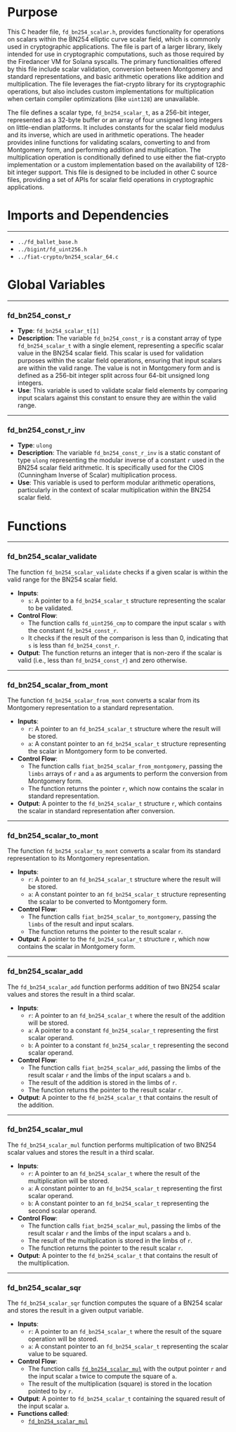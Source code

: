 # Purpose
This C header file, `fd_bn254_scalar.h`, provides functionality for operations on scalars within the BN254 elliptic curve scalar field, which is commonly used in cryptographic applications. The file is part of a larger library, likely intended for use in cryptographic computations, such as those required by the Firedancer VM for Solana syscalls. The primary functionalities offered by this file include scalar validation, conversion between Montgomery and standard representations, and basic arithmetic operations like addition and multiplication. The file leverages the fiat-crypto library for its cryptographic operations, but also includes custom implementations for multiplication when certain compiler optimizations (like `uint128`) are unavailable.

The file defines a scalar type, `fd_bn254_scalar_t`, as a 256-bit integer, represented as a 32-byte buffer or an array of four unsigned long integers on little-endian platforms. It includes constants for the scalar field modulus and its inverse, which are used in arithmetic operations. The header provides inline functions for validating scalars, converting to and from Montgomery form, and performing addition and multiplication. The multiplication operation is conditionally defined to use either the fiat-crypto implementation or a custom implementation based on the availability of 128-bit integer support. This file is designed to be included in other C source files, providing a set of APIs for scalar field operations in cryptographic applications.
# Imports and Dependencies

---
- `../fd_ballet_base.h`
- `../bigint/fd_uint256.h`
- `../fiat-crypto/bn254_scalar_64.c`


# Global Variables

---
### fd\_bn254\_const\_r
- **Type**: `fd_bn254_scalar_t[1]`
- **Description**: The variable `fd_bn254_const_r` is a constant array of type `fd_bn254_scalar_t` with a single element, representing a specific scalar value in the BN254 scalar field. This scalar is used for validation purposes within the scalar field operations, ensuring that input scalars are within the valid range. The value is not in Montgomery form and is defined as a 256-bit integer split across four 64-bit unsigned long integers.
- **Use**: This variable is used to validate scalar field elements by comparing input scalars against this constant to ensure they are within the valid range.


---
### fd\_bn254\_const\_r\_inv
- **Type**: `ulong`
- **Description**: The variable `fd_bn254_const_r_inv` is a static constant of type `ulong` representing the modular inverse of a constant `r` used in the BN254 scalar field arithmetic. It is specifically used for the CIOS (Cunningham Inverse of Scalar) multiplication process.
- **Use**: This variable is used to perform modular arithmetic operations, particularly in the context of scalar multiplication within the BN254 scalar field.


# Functions

---
### fd\_bn254\_scalar\_validate<!-- {{#callable:fd_bn254_scalar_validate}} -->
The function `fd_bn254_scalar_validate` checks if a given scalar is within the valid range for the BN254 scalar field.
- **Inputs**:
    - `s`: A pointer to a `fd_bn254_scalar_t` structure representing the scalar to be validated.
- **Control Flow**:
    - The function calls `fd_uint256_cmp` to compare the input scalar `s` with the constant `fd_bn254_const_r`.
    - It checks if the result of the comparison is less than 0, indicating that `s` is less than `fd_bn254_const_r`.
- **Output**: The function returns an integer that is non-zero if the scalar is valid (i.e., less than `fd_bn254_const_r`) and zero otherwise.


---
### fd\_bn254\_scalar\_from\_mont<!-- {{#callable:fd_bn254_scalar_from_mont}} -->
The function `fd_bn254_scalar_from_mont` converts a scalar from its Montgomery representation to a standard representation.
- **Inputs**:
    - `r`: A pointer to an `fd_bn254_scalar_t` structure where the result will be stored.
    - `a`: A constant pointer to an `fd_bn254_scalar_t` structure representing the scalar in Montgomery form to be converted.
- **Control Flow**:
    - The function calls `fiat_bn254_scalar_from_montgomery`, passing the `limbs` arrays of `r` and `a` as arguments to perform the conversion from Montgomery form.
    - The function returns the pointer `r`, which now contains the scalar in standard representation.
- **Output**: A pointer to the `fd_bn254_scalar_t` structure `r`, which contains the scalar in standard representation after conversion.


---
### fd\_bn254\_scalar\_to\_mont<!-- {{#callable:fd_bn254_scalar_to_mont}} -->
The function `fd_bn254_scalar_to_mont` converts a scalar from its standard representation to its Montgomery representation.
- **Inputs**:
    - `r`: A pointer to an `fd_bn254_scalar_t` structure where the result will be stored.
    - `a`: A constant pointer to an `fd_bn254_scalar_t` structure representing the scalar to be converted to Montgomery form.
- **Control Flow**:
    - The function calls `fiat_bn254_scalar_to_montgomery`, passing the `limbs` of the result and input scalars.
    - The function returns the pointer to the result scalar `r`.
- **Output**: A pointer to the `fd_bn254_scalar_t` structure `r`, which now contains the scalar in Montgomery form.


---
### fd\_bn254\_scalar\_add<!-- {{#callable:fd_bn254_scalar_add}} -->
The `fd_bn254_scalar_add` function performs addition of two BN254 scalar values and stores the result in a third scalar.
- **Inputs**:
    - `r`: A pointer to an `fd_bn254_scalar_t` where the result of the addition will be stored.
    - `a`: A pointer to a constant `fd_bn254_scalar_t` representing the first scalar operand.
    - `b`: A pointer to a constant `fd_bn254_scalar_t` representing the second scalar operand.
- **Control Flow**:
    - The function calls `fiat_bn254_scalar_add`, passing the limbs of the result scalar `r` and the limbs of the input scalars `a` and `b`.
    - The result of the addition is stored in the limbs of `r`.
    - The function returns the pointer to the result scalar `r`.
- **Output**: A pointer to the `fd_bn254_scalar_t` that contains the result of the addition.


---
### fd\_bn254\_scalar\_mul<!-- {{#callable:fd_bn254_scalar_mul}} -->
The `fd_bn254_scalar_mul` function performs multiplication of two BN254 scalar values and stores the result in a third scalar.
- **Inputs**:
    - `r`: A pointer to an `fd_bn254_scalar_t` where the result of the multiplication will be stored.
    - `a`: A constant pointer to an `fd_bn254_scalar_t` representing the first scalar operand.
    - `b`: A constant pointer to an `fd_bn254_scalar_t` representing the second scalar operand.
- **Control Flow**:
    - The function calls `fiat_bn254_scalar_mul`, passing the limbs of the result scalar `r` and the limbs of the input scalars `a` and `b`.
    - The result of the multiplication is stored in the limbs of `r`.
    - The function returns the pointer to the result scalar `r`.
- **Output**: A pointer to the `fd_bn254_scalar_t` that contains the result of the multiplication.


---
### fd\_bn254\_scalar\_sqr<!-- {{#callable:fd_bn254_scalar_sqr}} -->
The `fd_bn254_scalar_sqr` function computes the square of a BN254 scalar and stores the result in a given output variable.
- **Inputs**:
    - `r`: A pointer to an `fd_bn254_scalar_t` where the result of the square operation will be stored.
    - `a`: A constant pointer to an `fd_bn254_scalar_t` representing the scalar value to be squared.
- **Control Flow**:
    - The function calls [`fd_bn254_scalar_mul`](#fd_bn254_scalar_mul) with the output pointer `r` and the input scalar `a` twice to compute the square of `a`.
    - The result of the multiplication (square) is stored in the location pointed to by `r`.
- **Output**: A pointer to `fd_bn254_scalar_t` containing the squared result of the input scalar `a`.
- **Functions called**:
    - [`fd_bn254_scalar_mul`](#fd_bn254_scalar_mul)


